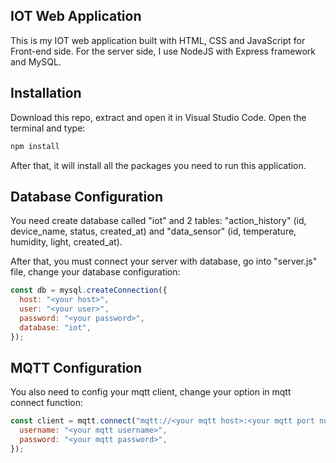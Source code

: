 ## IOT Web Application

This is my IOT web application built with HTML, CSS and JavaScript for Front-end side. For the server side, I use NodeJS with Express framework and MySQL.

## Installation

Download this repo, extract and open it in Visual Studio Code. Open the terminal and type:

```bash
npm install
```

After that, it will install all the packages you need to run this application.

## Database Configuration

You need create database called "iot" and 2 tables: "action_history" (id, device_name, status, created_at) and "data_sensor" (id, temperature, humidity, light, created_at).

After that, you must connect your server with database, go into "server.js" file, change your database configuration:

```JavaScript
const db = mysql.createConnection({
  host: "<your host>",
  user: "<your user>",
  password: "<your password>",
  database: "iot",
});
```

## MQTT Configuration

You also need to config your mqtt client, change your option in mqtt connect function:

```JavaScript
const client = mqtt.connect("mqtt://<your mqtt host>:<your mqtt port number>/", {
  username: "<your mqtt username>",
  password: "<your mqtt password>",
});
```
